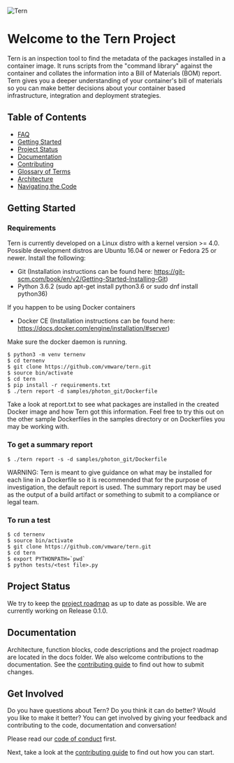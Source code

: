 ![Tern](/docs/img/tern_logo.png)

# Welcome to the Tern Project

Tern is an inspection tool to find the metadata of the packages installed in a container image. It runs scripts from the "command library" against the container and collates the information into a Bill of Materials (BOM) report. Tern gives you a deeper understanding of your container's bill of materials so you can make better decisions about your container based infrastructure, integration and deployment strategies.

## Table of Contents
- [FAQ](/docs/faq.md)
- [Getting Started](#getting-started)
- [Project Status](#project-status)
- [Documentation](#documentation)
- [Contributing](#contributing)
- [Glossary of Terms](/docs/glossary.md)
- [Architecture](/docs/architecture.md)
- [Navigating the Code](/docs/navigating-the-code.md)

## Getting Started<a name="getting-started"/>

### Requirements
Tern is currently developed on a Linux distro with a kernel version >= 4.0. Possible development distros are Ubuntu 16.04 or newer or Fedora 25 or newer.
Install the following:
- Git (Installation instructions can be found here: https://git-scm.com/book/en/v2/Getting-Started-Installing-Git)
- Python 3.6.2 (sudo apt-get install python3.6 or sudo dnf install python36)

If you happen to be using Docker containers
- Docker CE (Installation instructions can be found here: https://docs.docker.com/engine/installation/#server)

Make sure the docker daemon is running.


```
$ python3 -m venv ternenv
$ cd ternenv
$ git clone https://github.com/vmware/tern.git
$ source bin/activate
$ cd tern
$ pip install -r requirements.txt
$ ./tern report -d samples/photon_git/Dockerfile
```

Take a look at report.txt to see what packages are installed in the created Docker image and how Tern got this information. Feel free to try this out on the other sample Dockerfiles in the samples directory or on Dockerfiles you may be working with.

### To get a summary report
```
$ ./tern report -s -d samples/photon_git/Dockerfile
```
WARNING: Tern is meant to give guidance on what may be installed for each line in a Dockerfile so it is recommended that for the purpose of investigation, the default report is used. The summary report may be used as the output of a build artifact or something to submit to a compliance or legal team.

### To run a test
```
$ cd ternenv
$ source bin/activate
$ git clone https://github.com/vmware/tern.git
$ cd tern
$ export PYTHONPATH=`pwd`
$ python tests/<test file>.py
```
## Project Status<a name="project-status"/>

We try to keep the [project roadmap](./docs/project-roadmap.md) as up to date as possible. We are currently working on Release 0.1.0.

## Documentation<a name="documentation"/>
Architecture, function blocks, code descriptions and the project roadmap are located in the docs folder. We also welcome contributions to the documentation. See the [contributing guide](/CONTRIBUTING.md) to find out how to submit changes.

## Get Involved<a name="contributing"/>

Do you have questions about Tern? Do you think it can do better? Would you like to make it better? You can get involved by giving your feedback and contributing to the code, documentation and conversation!

Please read our [code of conduct](/CODE_OF_CONDUCT.md) first.

Next, take a look at the [contributing guide](/CONTRIBUTING.md) to find out how you can start.
